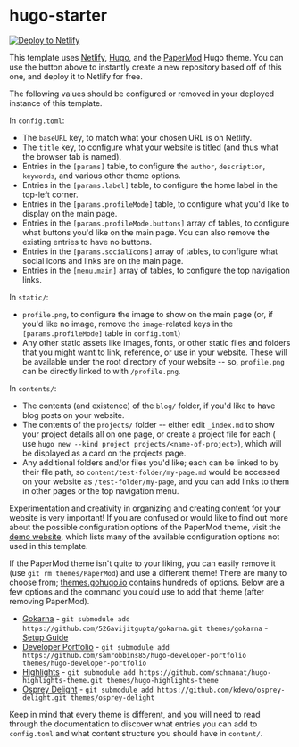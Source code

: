 # hugo-starter

[![Deploy to Netlify](https://www.netlify.com/img/deploy/button.svg)](https://app.netlify.com/start/deploy?repository=https://github.com/allegheny-college-junior-innovators/hugo-starter)

This template uses [Netlify](https://www.netlify.com/), [Hugo](https://gohugo.io/), and the [PaperMod](https://github.com/adityatelange/hugo-PaperMod) Hugo theme. You can use the button above to instantly create a new repository based off of this one, and deploy it to Netlify for free.

The following values should be configured or removed in your deployed instance of this template.

In `config.toml`:

- The `baseURL` key, to match what your chosen URL is on Netlify.
- The `title` key, to configure what your website is titled (and thus what the browser tab is named).
- Entries in the `[params]` table, to configure the `author`, `description`, `keywords`, and various other theme options.
- Entries in the `[params.label]` table, to configure the home label in the top-left corner.
- Entries in the `[params.profileMode]` table, to configure what you'd like to display on the main page.
- Entries in the `[params.profileMode.buttons]` array of tables, to configure what buttons you'd like on the main page. You can also remove the existing entries to have no buttons.
- Entries in the `[params.socialIcons]` array of tables, to configure what social icons and links are on the main page.
- Entries in the `[menu.main]` array of tables, to configure the top navigation links.

In `static/`:

- `profile.png`, to configure the image to show on the main page (or, if you'd like no image, remove the `image`-related keys in the `[params.profileMode]` table in `config.toml`)
- Any other static assets like images, fonts, or other static files and folders that you might want to link, reference, or use in your website. These will be available under the root directory of your website -- so, `profile.png` can be directly linked to with `/profile.png`.

In `contents/`:

- The contents (and existence) of the `blog/` folder, if you'd like to have blog posts on your website.
- The contents of the `projects/` folder -- either edit `_index.md` to show your project details all on one page, or create a project file for each ( use `hugo new --kind project projects/<name-of-project>`), which will be displayed as a card on the projects page.
- Any additional folders and/or files you'd like; each can be linked to by their file path, so `content/test-folder/my-page.md` would be accessed on your website as `/test-folder/my-page`, and you can add links to them in other pages or the top navigation menu.

Experimentation and creativity in organizing and creating content for your website is very important! If you are confused or would like to find out more about the possible configuration options of the PaperMod theme, visit the [demo website](https://adityatelange.github.io/hugo-PaperMod/posts/papermod/papermod-features/), which lists many of the available configuration options not used in this template.

If the PaperMod theme isn't quite to your liking, you can easily remove it (use `git rm themes/PaperMod`) and use a different theme! There are many to choose from; [themes.gohugo.io](https://themes.gohugo.io/) contains hundreds of options. Below are a few options and the command you could use to add that theme (after removing PaperMod).

- [Gokarna](https://github.com/526avijitgupta/gokarna) - `git submodule add https://github.com/526avijitgupta/gokarna.git themes/gokarna` - [Setup Guide](https://gokarna-hugo.netlify.app/posts/theme-documentation-basics/)
- [Developer Portfolio](https://github.com/samrobbins85/hugo-developer-portfolio) - `git submodule add https://github.com/samrobbins85/hugo-developer-portfolio themes/hugo-developer-portfolio`
- [Highlights](https://github.com/schmanat/hugo-highlights-theme) - `git submodule add https://github.com/schmanat/hugo-highlights-theme.git themes/hugo-highlights-theme`
- [Osprey Delight](https://github.com/kdevo/osprey-delight) - `git submodule add https://github.com/kdevo/osprey-delight.git themes/osprey-delight`

Keep in mind that every theme is different, and you will need to read through the documentation to discover what entries you can add to `config.toml` and what content structure you should have in `content/`.
